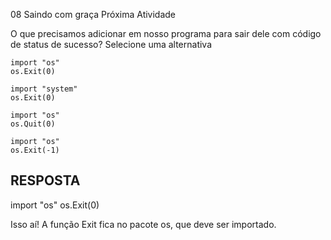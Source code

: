 08
Saindo com graça
Próxima Atividade

O que precisamos adicionar em nosso programa para sair dele com código de status de sucesso?
Selecione uma alternativa

    import "os"
    os.Exit(0)

    import "system"
    os.Exit(0)

    import "os"
    os.Quit(0)

    import "os"
    os.Exit(-1)



## RESPOSTA
import "os"
os.Exit(0)

Isso aí! A função Exit fica no pacote os, que deve ser importado.
